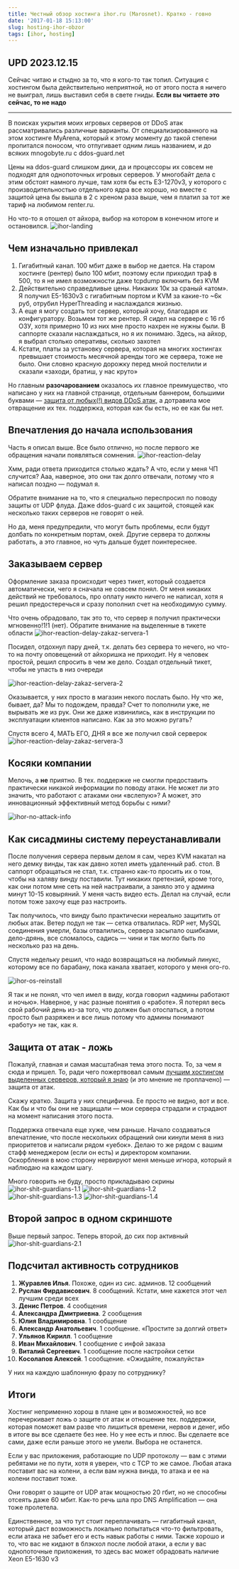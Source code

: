 ```yaml
---
title: Честный обзор хостинга ihor.ru (Marosnet). Кратко - говно
date: '2017-01-18 15:13:00'
slug: hosting-ihor-obzor
tags: [ihor, hosting]
---
```


## UPD 2023.12.15

Сейчас читаю и стыдно за то, что я кого-то так топил. Ситуация с хостингом была действительно неприятной, но от этого поста я ничего не выиграл, лишь выставил себя в свете гниды. **Если вы читаете это сейчас, то не надо**

---

В поисках укрытия моих игровых серверов от DDoS атак рассматривались различные варианты. От специализированного на этом хостинге MyArena, который к этому моменту до такой степени пропитался поносом, что отпугивает одним лишь названием, и до всяких mnogobyte.ru с ddos-guard.net

Цены на ddos-guard слишком дики, да и процессоры их совсем не подходят для однопоточных игровых серверов. У многобайт дела с этим обстоят намного лучше, там хотя бы есть E3-1270v3, у которого с производительностью отдельного ядра все хорошо, но вместе с защитой цена бы вышла в 2 с хреном раза выше, чем я платил за тот же тариф на любимом renter.ru.

Но что-то я отошел от айхора, выбор на котором в конечном итоге и остановился.
 ![ihor-landing](https://s3.amd-nick.me/2018/07/ihor-landing.png)

## Чем изначально привлекал

1. Гигабитный канал. 100 мбит даже в выбор не дается. На старом хостинге (рентер) было 100 мбит, поэтому если приходил траф в 500, то я не имел возможности даже tcpdump включить без KVM
2. Действительно справедливые цены. Никаких 10к за сраный «атом». Я получил E5-1630v3 с гигабитным портом и KVM за какие-то ~6к руб, отрубил HyperThreading и наслаждался жизнью.
3. А еще я могу создать тот сервер, который хочу, благодаря их конфигуратору. Возьмем тот же рентер. Я сидел на сервере с 16 гб ОЗУ, хотя примерно 10 из них мне просто нахрен не нужны были. В саппорте сказали наслаждаться, но я их понимаю. Здесь, на айхор, я выбрал столько оперативы, сколько захотел
4. Кстати, платы за установку сервера, которая на многих хостингах превышает стоимость месячной аренды того же сервера, тоже не было. Они словно красную дорожку перед мной постелили и сказали «заходи, братиш, у нас круто»

Но главным **разочарованием** оказалось их главное преимущество, что написано у них на главной странице, отдельным баннером, большими буквами — [защита от любых(!) видов DDoS атак](https://www.ihor.ru/datacenter), а дотравила мое отвращение их тех. поддержка, которая как бы есть, но ее как бы нет.

## Впечатления до начала использования

Часть я описал выше. Все было отлично, но после первого же обращения начали появляться сомнения.
 ![ihor-reaction-delay](https://s3.amd-nick.me/2018/07/ihor-reaction-delay.png)

Хмм, ради ответа приходится столько ждать? А что, если у меня ЧП случится? Ааа, наверное, это они так долго отвечали, потому что я написал поздно — подумал я.

Обратите внимание на то, что я специально переспросил по поводу защиты от UDP флуда. Даже ddos-guard с их защитой, стоящей как несколько таких серверов не говорят о ней.

Но да, меня предупредили, что могут быть проблемы, если будут долбать по конкретным портам, окей. Другие сервера то должны работать, а это главное, но чуть дальше будет поинтереснее.

## Заказываем сервер

Оформление заказа происходит через тикет, который создается автоматически, чего я сначала не совсем понял. От меня никаких действий не требовалось, про оплату никто ничего не написал, хотя я решил предостеречься и сразу пополнил счет на необходимую сумму.

Что очень обрадовало, так это то, что сервер я получил практически мгновенно!1!1 (нет). Обратите внимание на выделенные в тикете области
 ![ihor-reaction-delay-zakaz-servera-1](https://s3.amd-nick.me/2018/07/ihor-reaction-delay-zakaz-servera.png)

Посидел, отдохнул пару дней, т.к. делать без сервера то нечего, но что-то на почту оповещений от айхоришка не приходит. Ну я человек простой, решил спросить в чем же дело. Создал отдельный тикет, чтобы не упасть в низ очереди

![ihor-reaction-delay-zakaz-servera-2](https://s3.amd-nick.me/2018/07/ihor-reaction-delay-zakaz-servera-2.png)

Оказывается, у них просто в магазин некого послать было. Ну что же, бывает, да? Мы то подождем, правда? Счет то пополнили уже, не вырывать же из рук. Они же даже извинились, как в инструкции по эксплуатации клиентов написано. Как за это можно ругать?

Спустя всего 4, МАТЬ ЕГО, ДНЯ я все же получил свой серверок
 ![ihor-reaction-delay-zakaz-servera-3](https://s3.amd-nick.me/2018/07/ihor-reaction-delay-zakaz-servera-3.png)

## Косяки компании

Мелочь, а **не** приятно. В тех. поддержке не смогли предоставить практически никакой информации по поводу атаки. Не может ли это значить, что работают с атаками они «вслепую»? А может, это инновационный эффективный метод борьбы с ними?

![ihor-no-attack-info](https://s3.amd-nick.me/2018/07/ihor-no-attack-info.png)

## Как сисадмины систему переустанавливали

После получения сервера первым делом я сам, через KVM накатал на него демку винды, так как давно хотел иметь удаленный раб. стол. В саппорт обращаться не стал, т.к. странно как-то просить их о том, чтобы на халяву винду поставили. Тут никаких претензий, кроме того, как они потом мне сеть на ней настраивали, а заняло это у админа минут 10-15 ковыряний. У меня часть видео есть. Делал на случай, если потом тоже захочу еще раз настроить.

Так получилось, что винду было практически нереально защитить от любых атак. Ветер подул не так — сетка отвалилась. RDP нет, MySQL соединения умерли, базы отвалились, сервера засыпало ошибками, дело-дрянь, все сломалось, садись — чини и так могло быть по несколько раз на день.

Спустя недельку решил, что надо возвращаться на любимый линукс, которому все по барабану, пока канала хватает, которого у меня ого-го.

![ihor-os-reinstall](https://s3.amd-nick.me/2018/07/ihor-os-reinstall.png)

Я так и не понял, что чел имел в виду, когда говорил «админы работают и ночью». Наверное, у нас разные понятия о «работе». Я потерял весь свой рабочий день из-за того, что должен был отоспаться, а потом просто был разряжен и все лишь потому что админы понимают «работу» не так, как я.

## Защита от атак - ложь

Пожалуй, главная и самая масштабная тема этого поста. То, за чем я сюда и пришел. То, ради чего пожертвовал самым [лучшим хостингом выделенных серверов, который я знаю](2014-12-14-renter-otziv.md) (и это мнение не проплачено) — защита от атак.

Скажу кратко. Защита у них специфична. Ее просто не видно, вот и все. Как бы и что бы они не защищали — мои сервера страдали и страдают на момент написания этого поста.

Поддержка отвечала еще хуже, чем раньше. Начало создаваться впечатление, что после нескольких обращений они кинули меня в низ приоритетов и написали рядом «уебок». Делаю то же рядом с вашим стафф менеджером (если он есть) и директором компании. Оскорбления в мою сторону нервируют меня меньше игнора, который я наблюдаю на каждом шагу.

Много говорить не буду, просто прикладываю скрины
 ![ihor-shit-guardians-1.1](https://s3.amd-nick.me/2018/07/ihor-shit-guardians-1.1.png)
 ![ihor-shit-guardians-1.2](https://s3.amd-nick.me/2018/07/ihor-shit-guardians-1.2.png)
 ![ihor-shit-guardians-1.3](https://s3.amd-nick.me/2018/07/ihor-shit-guardians-1.3.png)
 ![ihor-shit-guardians-1.4](https://s3.amd-nick.me/2018/07/ihor-shit-guardians-1.4.png)

## Второй запрос в одном скриншоте

Выше первый запрос. Теперь второй, до сих пор активный
 ![ihor-shit-guardians-2.1](https://s3.amd-nick.me/2018/07/ihor-shit-guardians-2.1.png)

## Подсчитал активность сотрудников

1. **Журавлев Илья**. Похоже, один из сис. админов. 12 сообщений
2. **Руслан Фирдависович**. 8 сообщений. Кстати, мне кажется этот чел лучшим среди всех
3. **Денис Петров**. 4 сообщения
4. **Александра Дмитриевна**. 2 сообщения
5. **Юлия Владимировна**. 1 сообщение
6. **Александр Анатольевич**. 1 сообщение. «Простите за долгий ответ»
7. **Ульянов Кирилл**. 1 сообщение
8. **Иван Михайлович**. 1 сообщение с инфой заказа
9. **Виталий Сергеевич**. 1 сообщение после настройки сетки
10. **Косолапов Алексей**. 1 сообщение. «Ожидайте, пожалуйста»

У них на каждую шаблонную фразу по сотруднику?

## Итоги

Хостинг неприменно хорош в плане цен и возможностей, но все перечеркивает ложь о защите от атак и отношение тех. поддержки, которая поможет вам разве что лишиться времени, нервов и денег, ибо в итоге вы все сделаете без нее. Но у нее есть и плюс. Вы сделаете все сами, даже если раньше этого не умели. Выбора не останется.

Если у вас приложения, работающие по UDP протоколу — вам с этими ребятами не по пути, хотя я уверен, что с TCP то же самое. Любая атака поставит вас на колени, а если вам нужна винда, то атака и ее на колени поставит тоже.

Они говорят о защите от UDP атак мощностью 20 гбит, но не способны отсеять даже 60 мбит. Как-то речь шла про DNS Amplification — она тоже пролетела.

Единственное, за что тут стоит переплачивать — гигабитный канал, который даст возможность локально попытаться что-то фильтровать, если атака не забьет его и есть навык работы с ними. Также хорошо и то, что вас не кидают в блэкхол после любой атаки, а если у вас однопоточные приложения, то здесь вас может обрадовать наличие Xeon E5-1630 v3
